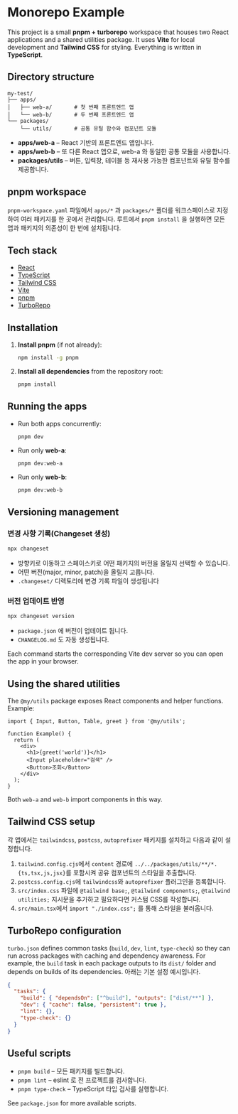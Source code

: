 # Monorepo Example

This project is a small **pnpm + turborepo** workspace that houses two React applications and a shared utilities package. It uses **Vite** for local development and **Tailwind CSS** for styling. Everything is written in **TypeScript**.

## Directory structure

```
my-test/
├── apps/
│   ├── web-a/       # 첫 번째 프론트엔드 앱
│   └── web-b/       # 두 번째 프론트엔드 앱
└── packages/
    └── utils/       # 공통 유틸 함수와 컴포넌트 모듈
```

- **apps/web-a** – React 기반의 프론트엔드 앱입니다.
- **apps/web-b** – 또 다른 React 앱으로, web-a 와 동일한 공통 모듈을 사용합니다.
- **packages/utils** – 버튼, 입력창, 테이블 등 재사용 가능한 컴포넌트와 유틸 함수를 제공합니다.

## pnpm workspace

`pnpm-workspace.yaml` 파일에서 `apps/*` 과 `packages/*` 폴더를 워크스페이스로 지정하여 여러 패키지를 한 곳에서 관리합니다. 루트에서 `pnpm install` 을 실행하면 모든 앱과 패키지의 의존성이 한 번에 설치됩니다.


## Tech stack

- [React](https://react.dev)
- [TypeScript](https://www.typescriptlang.org)
- [Tailwind CSS](https://tailwindcss.com)
- [Vite](https://vitejs.dev)
- [pnpm](https://pnpm.io)
- [TurboRepo](https://turbo.build/repo)

## Installation

1. **Install pnpm** (if not already):

   ```bash
   npm install -g pnpm
   ```

2. **Install all dependencies** from the repository root:

   ```bash
   pnpm install
   ```

## Running the apps

- Run both apps concurrently:

  ```bash
  pnpm dev
  ```

- Run only **web-a**:

  ```bash
  pnpm dev:web-a
  ```

- Run only **web-b**:

  ```bash
  pnpm dev:web-b
  ```

## Versioning management
### 변경 사항 기록(Changeset 생성)
  ```bash
  npx changeset
  ```
- 방향키로 이동하고 스페이스키로 어떤 패키지의 버전을 올릴지 선택할 수 있습니다.
- 어떤 버전(major, minor, patch)을 올릴지 고릅니다.
- `.changeset/` 디렉토리에 변경 기록 파일이 생성됩니다

### 버전 업데이트 반영
  ```bash
  npx changeset version
  ```
- `package.json` 에 버전이 업데이트 됩니다.
- `CHANGELOG.md` 도 자동 생성됩니다.

Each command starts the corresponding Vite dev server so you can open the app in your browser.

## Using the shared utilities

The `@my/utils` package exposes React components and helper functions. Example:

```tsx
import { Input, Button, Table, greet } from '@my/utils';

function Example() {
  return (
    <div>
      <h1>{greet('world')}</h1>
      <Input placeholder="검색" />
      <Button>조회</Button>
    </div>
  );
}
```

Both `web-a` and `web-b` import components in this way.

## Tailwind CSS setup

각 앱에서는 `tailwindcss`, `postcss`, `autoprefixer` 패키지를 설치하고 다음과 같이 설정합니다.

1. `tailwind.config.cjs`에서 `content` 경로에 `../../packages/utils/**/*.{ts,tsx,js,jsx}`를 포함시켜 공유 컴포넌트의 스타일을 추출합니다.
2. `postcss.config.cjs`에 `tailwindcss`와 `autoprefixer` 플러그인을 등록합니다.
3. `src/index.css` 파일에 `@tailwind base;`, `@tailwind components;`, `@tailwind utilities;` 지시문을 추가하고 필요하다면 커스텀 CSS를 작성합니다.
4. `src/main.tsx`에서 `import "./index.css";` 를 통해 스타일을 불러옵니다.


## TurboRepo configuration

`turbo.json` defines common tasks (`build`, `dev`, `lint`, `type-check`) so they can run across packages with caching and dependency awareness. For example, the `build` task in each package outputs to its `dist/` folder and depends on builds of its dependencies.
아래는 기본 설정 예시입니다.

```json
{
  "tasks": {
    "build": { "dependsOn": ["^build"], "outputs": ["dist/**"] },
    "dev": { "cache": false, "persistent": true },
    "lint": {},
    "type-check": {}
  }
}
```


## Useful scripts

- `pnpm build` – 모든 패키지를 빌드합니다.
- `pnpm lint` – eslint 로 전 프로젝트를 검사합니다.
- `pnpm type-check` – TypeScript 타입 검사를 실행합니다.

See `package.json` for more available scripts.

